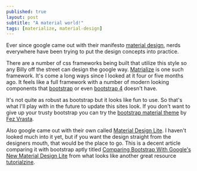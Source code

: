 ```yaml
---
published: true
layout: post
subtitle: "A material world!"
tags: [materialize, material-design]
---
```




Ever since google came out with their manifesto [material design](https://www.google.com/design/spec/material-design/introduction.html#), nerds everywhere have been trying to put the design concepts into practice.

There are a number of css frameworks being built that utilize this style so any Billy off the street can design the google way.  [Matrialize](http://materializecss.com/) is one such framework. It's come a long ways since I looked at it four or five months ago.  It feels like a full framework with a number of modern looking components that [bootstrap](http://getbootstrap.com/) or even [bootstrap 4](http://blog.getbootstrap.com/2015/08/19/bootstrap-4-alpha/) doesn't have.

It's not quite as robust as bootstrap but it looks like fun to use.  So that's what I'll play with in the future to update this sites look.  If you don't want to give up your trusty bootstrap you can try the [bootstrap material theme](http://fezvrasta.github.io/bootstrap-material-design/) by [Fez Vrasta](https://github.com/FezVrasta).

Also google came out with their own called [Material Design Lite](http://www.getmdl.io/).  I haven't looked much into it yet, but if you want the design straight from the designers mouth, that would be the place to go. This is a decent article comparing it with bootstrap aptly titled [Comparing Bootstrap With Google's New Material Design Lite](http://tutorialzine.com/2015/07/comparing-bootstrap-with-mdl/) from what looks like another great resource [tutorialzine](http://tutorialzine.com/).
